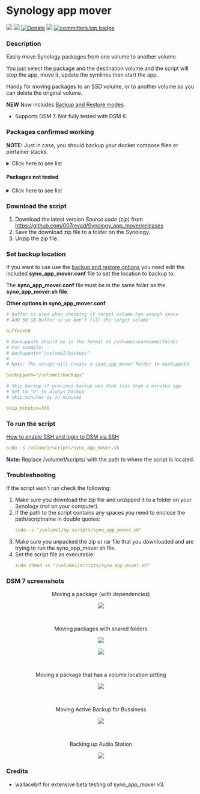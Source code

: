 # Synology app mover

<a href="https://github.com/007revad/Synology_app_mover/releases"><img src="https://img.shields.io/github/release/007revad/Synology_app_mover.svg"></a>
<a href="https://hits.seeyoufarm.com"><img src="https://hits.seeyoufarm.com/api/count/incr/badge.svg?url=https%3A%2F%2Fgithub.com%2F007revad%2FSynology_app_mover&count_bg=%2379C83D&title_bg=%23555555&icon=&icon_color=%23E7E7E7&title=views&edge_flat=false"/></a>
[![Donate](https://img.shields.io/badge/Donate-PayPal-green.svg)](https://www.paypal.com/paypalme/007revad)
[![](https://img.shields.io/static/v1?label=Sponsor&message=%E2%9D%A4&logo=GitHub&color=%23fe8e86)](https://github.com/sponsors/007revad)
[![committers.top badge](https://user-badge.committers.top/australia/007revad.svg)](https://user-badge.committers.top/australia/007revad)

### Description

Easily move Synology packages from one volume to another volume

You just select the package and the destination volume and the script will stop the app, move it, update the symlinks then start the app.

Handy for moving packages to an SSD volume, or to another volume so you can delete the original volume.

**NEW** Now includes [Backup and Restore modes](/images/backup.png).

  - Supports DSM 7. Not fully tested with DSM 6.


### Packages confirmed working

**NOTE:** Just in case, you should backup your docker compose files or portainer stacks.

<details>
  <summary>Click here to see list</summary>

| Package Center Name | Name shown in script | Result |
|---------------------|-------------|--------|
| <img src="/images/icons/ActiveBackup_business_64.png" width="20" height="20"> Active Backup for Business | ActiveBackup | OK |
| Active Backup for Google Workspace | ActiveBackup-GSuite | OK |
| Active Backup for Microsoft 365 | ActiveBackup-Office365 | OK |
| Advanced Media Extensions | CodecPack | OK |
| AntiVirus by McAfee | AntiVirus-McAfee | OK |
| AntiVirus Essential | AntiVirus | OK |
| Apache 2.4 | Apache2.4 | OK |
| <img src="/images/icons/AudioStation_64.png" width="20" height="20"> Audio Station | AudioStation | OK 	
| Bitdefender for MailPlus | BitDefenderForMailPlus | OK I think |
| C2 Identity LDAP Server | C2IdentityLDAPAgent | OK |
| <img src="/images/icons/CMS_64.png" width="20" height="20"> Central Management System | CMS | OK |
| <img src="/images/icons/CloudSync_64.png" width="20" height="20"> Cloud Sync | CloudSync | OK |
| <img src="/images/icons/ContainerManager_64.png" width="20" height="20"> Container Manager | ContainerManager | OK |
| DNS Server | DNSServer | OK |
| <img src="/images/icons/docker_64.png" width="20" height="20"> Docker | Docker | OK |
| Document Viewer | DocumentViewer | OK |
| <img src="/images/icons/download_station_64.png" width="20" height="20"> Download Station | DownloadStation | OK |
| Emby Server | EmbyServer | OK |
| exFAT Access | exFAT-Free | OK |
| git | git | OK |
| <img src="/images/icons/Git_64.png" width="20" height="20"> Git | Git | OK |
| Glacier Backup | GlacierBackup | OK - need a Glacier account to fully test |
| <img src="/images/icons/HyperBackup_64.png" width="20" height="20"> Hyper Backup | HyperBackup | OK |
| <img src="/images/icons/HyperBackupVault_64.png" width="20" height="20"> Hyper Backup Vault | HyperBackupVault | OK |
| LDAP Server | DirectoryServer | OK |
| <img src="/images/icons/LogAnalysis_64.png" width="20" height="20"> LogAnalysis | LogAnalysis | OK |
| Log Center | Log Center | OK |
| Mail Station | MailStation | OK |
| MariaDB 10 | MariaDB10 | OK |
| <img src="/images/icons/MediaServer_64.png" width="20" height="20"> Media Server | MediaServer | OK |
| MediaInfo | mediainfo | OK |
| MinimServer | MinimServer | OK |
| phpMyAdmin | phpMyAdmin | OK |
| Node.js v14 | Node.js_v14 | OK |
| Node.js v16 | Node.js_v16 | OK |
| Node.js v18 | Node.js_v18 | OK |
| Node.js v20 | Node.js_v20 | OK |
| Note Station | NoteStation | OK |
| PDF Viewer | PDFViewer | OK |
| Perl | Perl | OK |
| PHP 7.3 | PHP7.3 | OK |
| PHP 7.4 | PHP7.4 | OK |
| PHP 8.0 | PHP8.0 | OK |
| PHP 8.1 | PHP8.1 | OK |
| PHP 8.2 | PHP8.2 | OK |
| <img src="/images/icons/plexmediaserver_48.png" width="20" height="20"> Plex Media Server | PlexMediaServer | OK |
| Presto File Server | PrestoServer | OK |
| Proxy Server | ProxyServer | OK |
| Python 3.9 | Python3.9 | OK |
| Radius Server | RadiusServer | OK |
| SMI-S Provider | SynoSmisProvider | OK |
| <img src="/images/icons/SnapshotReplication_64.png" width="20" height="20"> Snapshot Replication | SnapshotReplication | OK |
| SSO Server | SSOServer | OK |
| <img src="/images/icons/StorageAnalyzer_64.png" width="20" height="20"> Storage Analyzer | StorageAnalyzer | OK |
| Surveillance Station | SurveillanceStation | OK |
| SynoCli Tools | synocli-"toolname" | OK |
| <img src="/images/icons/SynologyApplicationService_64.png" width="20" height="20"> Synology Application Service | SynologyApplicationService | OK |
| <img src="/images/icons/Calendar_64.png" width="20" height="20"> Synology Calendar | Calendar | OK |
| Synology Chat Server | Chat | OK |
| Synology Contacts | Contacts | OK |
| Synology Directory Server | DirectoryServerForWindowsDomain | OK |
| <img src="/images/icons/SynologyDrive_64.png" width="20" height="20"> Synology Drive Server | SynologyDrive | OK |
| Synology Mail Server | MailServer | OK |
| Synology MailPlus | MailPlus | OK |
| Synology MailPlus Server | MailPlus-Server | OK I think |
| Synology Office | Spreadsheet | OK |
| <img src="/images/icons/photos_64.png" width="20" height="20"> Synology Photos | SynologyPhotos | OK |
| Tailscale | Tailscale | OK |
| <img src="/images/icons/TextEditor_64.png" width="20" height="20"> Text Editor | TextEditor | OK |
| Universal Viewer | UniversalViewer | OK |
| <img src="/images/icons/VideoStation_64.png" width="20" height="20"> Video Station | VideoStation | OK |
| <img src="/images/icons/VirtualManagement_64.png" width="20" height="20"> Virtual Machine Manager | Virtualization | OK |
| VPN Server | VPNCenter | OK |
| <img src="/images/icons/WebStation_64.png" width="20" height="20"> Web Station | WebStation | OK |
| WebDAV Server | WebDAVServer | OK |

</details>

#### Packages not tested

<details>
  <summary>Click here to see list</summary>

| Package | Result |
|---------|--------|
| Archiware P5 |  |
| BRAVIA Signage | Won't install in Container Manager. It checks if Docker is installed |
| Data Deposit Box |  |
| Domotz Network Monitoring |  |
| ElephantDrive |  |
| GoodSync |  |
| IDrive |  |
| Joomla |  |
| KodiExplorer |  |
| MediaWiki |  |
| MEGAcmd |  |
| NAKIVO Backup and Replication |  |
| NAKIVO Transporter |  |
| PACS |  |
| Ragic Cloud DB |  |
| Resilo Sync |  |
| TeamViewer |  |
| VirtualHere |  |
| vtigerCRM |  |
| Wordpress |  |

</details>

### Download the script

1. Download the latest version _Source code (zip)_ from https://github.com/007revad/Synology_app_mover/releases
2. Save the download zip file to a folder on the Synology.
3. Unzip the zip file.

### Set backup location

If you want to use use the [backup and restore options](/images/backup.png) you need edit the included **syno_app_mover.conf** file to set the location to backup to.

The **syno_app_mover.conf** file must be in the same foller as the **syno_app_mover.sh file**.

**Other options in syno_app_mover.conf**
```YAML
# buffer is used when checking if target volume has enough space
# Add 50 GB buffer so we don't fill the target volume

buffer=50

# backuppath should be in the format of /volume/sharename/folder
# For example:
# backuppath="/volume1/backups"
#
# Note: The script will create a syno_app_mover folder in backuppath

backuppath="/volume1/backups"

# Skip backup if previous backup was done less than x minutes ago
# Set to "0" to always backup
# skip_minutes is in minutes

skip_minutes=360
```

### To run the script

[How to enable SSH and login to DSM via SSH](https://kb.synology.com/en-global/DSM/tutorial/How_to_login_to_DSM_with_root_permission_via_SSH_Telnet)

```YAML
sudo -s /volume1/scripts/syno_app_mover.sh
```

**Note:** Replace /volume1/scripts/ with the path to where the script is located.

### Troubleshooting

If the script won't run check the following:

1. Make sure you download the zip file and unzipped it to a folder on your Synology (not on your computer).
2. If the path to the script contains any spaces you need to enclose the path/scriptname in double quotes:
   ```YAML
   sudo -s "/volume1/my scripts/syno_app_mover.sh"
   ```
3. Make sure you unpacked the zip or rar file that you downloaded and are trying to run the syno_app_mover.sh file.
4. Set the script file as executable:
   ```YAML
   sudo chmod +x "/volume1/scripts/syno_app_mover.sh"
   ```

### DSM 7 screenshots

<p align="center">Moving a package (with dependencies)</p>
<p align="center"><img src="/images/app2.png"></p>

<br>

<p align="center">Moving packages with shared folders</p>
<p align="center"><img src="/images/app3.png"></p>
<p align="center"><img src="/images/app4.png"></p>

<br>

<p align="center">Moving a package that has a volume location setting</p>
<p align="center"><img src="/images/app5.png"></p>

<br>

<p align="center">Moving Active Backup for Bussiness</p>
<p align="center"><img src="/images/app6.png"></p>

<br>

<p align="center">Backing up Audio Station</p>
<p align="center"><img src="/images/backup.png"></p>

### Credits
- wallacebrf for extensive beta testing of syno_app_mover v3.
